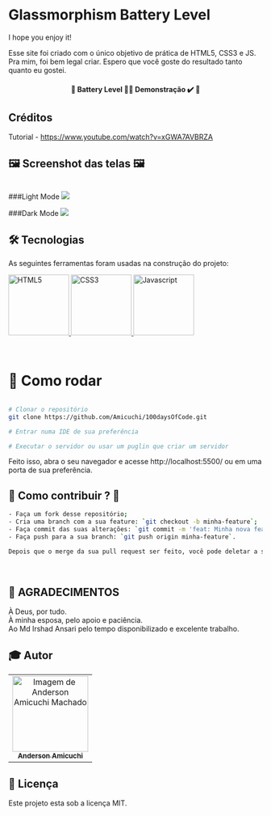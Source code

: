 # Glassmorphism Battery Level

I hope you enjoy it!

Esse site foi criado com o único objetivo de prática de HTML5, CSS3 e JS.
Pra mim, foi bem legal criar.
Espero que você goste do resultado tanto quanto eu gostei.
<br>

<h4 align="center"> 
	🚧  Battery Level 👨‍🏫 Demonstração ✔️ 🚧
</h4>

## Créditos
Tutorial - https://www.youtube.com/watch?v=xGWA7AVBRZA


## 🖼 Screenshot das telas 🖼
<br>
###Light Mode
<img src="/day12_GlassmorphismBatteryLevel/img/light.png">

###Dark Mode
<img src="/day12_GlassmorphismBatteryLevel/img/dark.png">


## 🛠 Tecnologias

As seguintes ferramentas foram usadas na construção do projeto: 
<br>
<p align="left">

  <a href="https://developer.mozilla.org/pt-BR/docs/Web/HTML" target="_blank">
    <img
      src="https://upload.wikimedia.org/wikipedia/commons/thumb/6/61/HTML5_logo_and_wordmark.svg/200px-HTML5_logo_and_wordmark.svg.png"
      alt="HTML5"
      width="120"
      height="120"
    />
  </a>

  <a href="https://developer.mozilla.org/pt-BR/docs/Web/CSS" target="_blank">
    <img
      src="https://upload.wikimedia.org/wikipedia/commons/4/4d/Css3.jpg"
      alt="CSS3"
      width="120"
      height="120"
    />
  </a>

  <a href="https://developer.mozilla.org/en-US/docs/Web/JavaScript" target="_blank">
    <img
      src="https://upload.wikimedia.org/wikipedia/commons/thumb/9/99/Unofficial_JavaScript_logo_2.svg/260px-Unofficial_JavaScript_logo_2.svg.png"
      alt="Javascript"
      width="120"
      height="120"
    />
  </a>
</p>

<br>

# 👷 Como rodar

```bash

# Clonar o repositório
git clone https://github.com/Amicuchi/100daysOfCode.git

# Entrar numa IDE de sua preferência

# Executar o servidor ou usar um puglin que criar um servidor
```
Feito isso, abra o seu navegador e acesse http://localhost:5500/ ou em uma porta de sua preferência.
<br>

## 🤔 Como contribuir ? 🤝  <br/>
```bash
- Faça um fork desse repositório;
- Cria uma branch com a sua feature: `git checkout -b minha-feature`;
- Faça commit das suas alterações: `git commit -m 'feat: Minha nova feature'`; 
- Faça push para a sua branch: `git push origin minha-feature`.

Depois que o merge da sua pull request ser feito, você pode deletar a sua branch. 
```
<br>


## **:star2: AGRADECIMENTOS**

À Deus, por tudo. <br>
À minha esposa, pelo apoio e paciência. <br>
Ao Md Irshad Ansari pelo tempo disponibilizado e excelente trabalho.

## :mortar_board: Autor

<table>
    <tr>
        <td align="center">
            <a href="https://github.com/Amicuchi">
                <img 
                    src="https://avatars3.githubusercontent.com/u/31394808?s=460&u=9a9356fc1ad36a0b5ef79cbe4903350faffdc422&v=4" 
                    width="150px;" 
                    alt="Imagem de Anderson Amicuchi Machado" />
                <br />
                <sub><b>Anderson Amicuchi</b></sub>
            </a>
        </td>
    </tr>
</table>


## 📝 Licença

Este projeto esta sob a licença MIT.